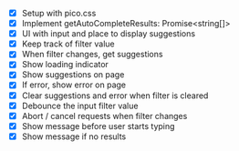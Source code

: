 * [x] Setup with pico.css
* [x] Implement getAutoCompleteResults: Promise<string[]>
* [x] UI with input and place to display suggestions
* [x] Keep track of filter value
* [x] When filter changes, get suggestions
* [x] Show loading indicator
* [x] Show suggestions on page
* [x] If error, show error on page
* [x] Clear suggestions and error when filter is cleared
* [x] Debounce the input filter value
* [x] Abort / cancel requests when filter changes
* [x] Show message before user starts typing
* [x] Show message if no results